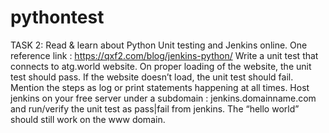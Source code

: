 # pythontest
TASK 2:
Read & learn about Python Unit testing and Jenkins online. One reference link :
https://qxf2.com/blog/jenkins-python/
Write a unit test that connects to atg.world website. On proper loading of the website, the unit test should pass. If the website doesn’t load, the unit test should fail. Mention the steps as log or print statements happening at all times.
Host jenkins on your free server under a subdomain : jenkins.domainname.com and run/verify the unit test as pass|fail from jenkins. The “hello world” should still work on the www domain.
